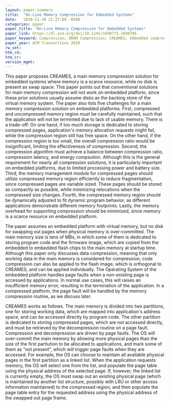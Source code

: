 ```yaml
---
layout: paper-summary
title:  "On-Line Memory Compression for Embedded Systems"
date:   2020-11-30 21:27:00 -0500
categories: paper
paper_title: "On-Line Memory Compression for Embedded Systems"
paper_link: https://dl.acm.org/doi/10.1145/1698772.1698785
paper_keyword: Compression; DRAM Compression; CREAMES; Embedded compression
paper_year: ACM Transactions 2010
rw_set:
htm_cd:
htm_cr:
version_mgmt:
---
```


This paper proposes CREAMES, a main memory compression solution for embedded systems where memory is a scarce
resource, while no disk is present as swap space. 
This paper points out that conventional solutions for main memory compression will not work on embedded platform,
since these prior solutions usually assume disks as the backing store of the virtual memory system.
The paper also lists five challenges for a main memory compression solution on embedded platforms. 
First, compressed and uncompressed memory region must be carefully maintained, such that the application will not
be terminted due to lack of usable memory. There is a trade-off: On one hand, if too much storage is dedicated
to storing compressed pages, application's memory allocation requests might fail, while the compression region still
has free space. On the other hand, if the compression region is too small, the overall compression ratio would be 
insignificant, limiting the effectiveness of compression.
Second, the compression algorithm must achieve a balance between compression ratio, compression latency, and energy 
compsution. Although this is the general requirement for nearly all compression solutions, it is particularly important
on embedded platforms, due to limited processing power and battery size.
Third, the memory management module for compressed pages should utilize compressed memory region efficiently to reduce
fragmentation, since compressed pages are variable sized. These pages should be stored as compactly as possible, while
minimizing relocations when the compressed size changes.
Fourth, the compressed memory region should be dynamically adjusted to fit dynamic program behavior, as different
applications demonstrate different memory footprints.
Lastly, the memory overhead for supporting compression should be minimized, since memory is a scarce resource on 
embedded platform. 

The paper assumes an embedded platform with virtual memory, but no disk for swapping out pages when physical memory
is over-committed. The main memory size is tens of MBs, in which some of them is dedicated to storing program code 
and the firmware image, which are copied from the embedded to embedded flash chips to the main memory at startup time. 
Although this paper only discusses data compression, meaning that only working data in the main memory is considered
for compression, code compression can also be applied to the flash image, which is orthogonal to CREAMES, and can
be applied individually.
The Operating System of the embedded platform handles page faults when a non-existing page is accessed by applications.
In normal use cases, this will raises an insufficient memory error, resulting in the termination of the application.
In a compressed platform, the page fault will be handled by the memory compression routine, as we discuss later.

CREAMES works as follows. The main memory is divided into two partitions, one for storing working data, which are mapped
into application's address space, and can be accessed directly by program code. The other partition is dedicated to
storing compressed pages, which are not accessed directly, and must be retrieved by the decompression routine on a 
page fault.
Compression and decompression are driven by page faults. The OS will over-commit the main memory by allowing more 
physical pages than the size of the first partiution to be allocated to applications, and mark some of them as "not 
present", which will trigger page faults when they are accessed. For example, the OS can choose to maintain all 
available physical pages in the first partition as a linked list. When the application requests memory, the OS will 
select one from the list, and populate the page table using the physical address of the selected page. If, however,
the linked list is currently empty, the OS must swap out an existing physical page (which is maintained by another
list structure, possibly with LRU or other access information maintained) to the compressed region, and then 
populate the page table entry for the requested address using the physical address of the swapped out page frame.


